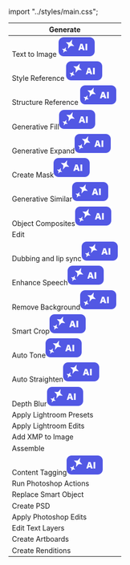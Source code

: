 import "../styles/main.css";

| Generate                                                                               |
| -------------------------------------------------------------------------------------- |
| <div className="aiImages">Text to Image ![AI images](./images/AI_icon.svg)</div>       |
| <div className="aiImages">Style Reference ![AI images](./images/AI_icon.svg)</div>     |
| <div className="aiImages">Structure Reference ![AI images](./images/AI_icon.svg)</div> |
| <div className="aiImages">Generative Fill![AI images](./images/AI_icon.svg)</div>      |
| <div className="aiImages">Generative Expand![AI images](./images/AI_icon.svg)</div>    |
| <div className="aiImages">Create Mask![AI images](./images/AI_icon.svg)</div>          |
| <div className="aiImages">Generative Similar![AI images](./images/AI_icon.svg)</div>   |
| <div className="aiImages">Object Composites![AI images](./images/AI_icon.svg)</div>    |
| Edit                                                                                   |
| <div className="aiImages">Dubbing and lip sync![AI images](./images/AI_icon.svg)</div> |
| <div className="aiImages">Enhance Speech![AI images](./images/AI_icon.svg)</div>       |
| <div className="aiImages">Remove Background![AI images](./images/AI_icon.svg)</div>    |
| <div className="aiImages">Smart Crop![AI images](./images/AI_icon.svg)</div>           |
| <div className="aiImages">Auto Tone![AI images](./images/AI_icon.svg)</div>            |
| <div className="aiImages">Auto Straighten![AI images](./images/AI_icon.svg)</div>      |
| <div className="aiImages">Depth Blur![AI images](./images/AI_icon.svg)</div>           |
| Apply Lightroom Presets                                                                |
| Apply Lightroom Edits                                                                  |
| Add XMP to Image                                                                       |
| Assemble                                                                               |
| <div className="aiImages">Content Tagging![AI images](./images/AI_icon.svg)</div>      |
| Run Photoshop Actions                                                                  |
| Replace Smart Object                                                                   |
| Create PSD                                                                             |
| Apply Photoshop Edits                                                                  |
| Edit Text Layers                                                                       |
| Create Artboards                                                                       |
| Create Renditions                                                                      |
